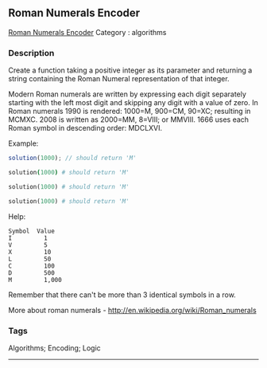 ## Roman Numerals Encoder
[Roman Numerals Encoder](https://www.codewars.com/kata/roman-numerals-encoder)
Category : algorithms

### Description
Create a function taking a positive integer as its parameter and returning a string containing the Roman Numeral representation of that integer.

Modern Roman numerals are written by expressing each digit separately starting with the left most digit and skipping any digit with a value of zero. In Roman numerals 1990 is rendered: 1000=M, 900=CM, 90=XC; resulting in MCMXC. 2008 is written as 2000=MM, 8=VIII; or MMVIII. 1666 uses each Roman symbol in descending order: MDCLXVI.

Example:
```javascript
solution(1000); // should return 'M'
```
```coffeescript
solution(1000) # should return 'M'
```
```ruby
solution(1000) # should return 'M'
```
```python
solution(1000) # should return 'M'
```

Help:
```
Symbol	Value
I	      1
V	      5
X	      10
L	      50
C	      100
D	      500
M	      1,000
```

Remember that there can't be more than 3 identical symbols in a row.


More about roman numerals - http://en.wikipedia.org/wiki/Roman_numerals

### Tags
Algorithms; Encoding; Logic

- - -
